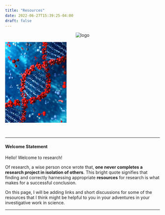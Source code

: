 ```yaml
---
title: "Resources"
date: 2022-06-27T15:39:25-04:00
draft: false
---
```


<center>
<img src="futuristic.png" alt="logo" style="width:400px;"/>
</center>

![logo](reddna_small_200.png)
<!-- ![logo](/images/main/futuristic.png) -->

<!-- add a line drop -->
<center>
&#x200B;
</center>

---

#### Welcome Statement

Hello! Welcome to research!

Of research, a wise person once wrote that, __one never completes a research project in isolation of others__. This bright quote signifies that finding and correctly harnessing appropriate __resources__ for research is what makes for a successful conclusion. 

On this page, I will be adding links and short discussions for some of the resources that I think might be helpful to you in your adventures in your investigative work in science.  



<!-- 
<center>
<img src="/images/resources/binaryInSpace.png" alt="Galloping Horse" style="width:300px;"/>
</center> -->


---
